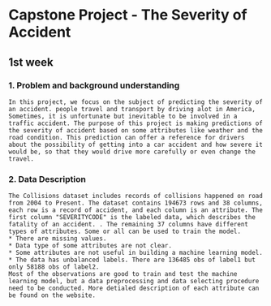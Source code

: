# Capstone Project - The Severity of Accident

## 1st week

### 1. Problem and background understanding
    In this project, we focus on the subject of predicting the severity of an accident. people travel and transport by driving alot in America, Sometimes, it is unfortunate but inevitable to be involved in a traffic accident. The purpose of this project is making predictions of the severity of accident based on some attributes like weather and the road condition. This prediction can offer a reference for drivers about the possibility of getting into a car accident and how severe it would be, so that they would drive more carefully or even change the travel.

### 2. Data Description
    The Collisions dataset includes records of collisions happened on road from 2004 to Present. The dataset contains 194673 rows and 38 columns, each row is a record of accident, and each column is an attribute. The first column "SEVERITYCODE" is the labeled data, which describes the fatality of an accident. . The remaining 37 columns have different types of attributes. Some or all can be used to train the model. 
    * There are missing values.  
    * Data type of some attributes are not clear.
    * Some attributes are not useful in building a machine learning model.
    * The data has unbalanced labels. There are 136485 obs of label1 but only 58188 obs of label2.     
    Most of the observations are good to train and test the machine learning model, but a data preprocessing and data selecting procedure need to be conducted. More detialed description of each attribute can be found on the website. 
